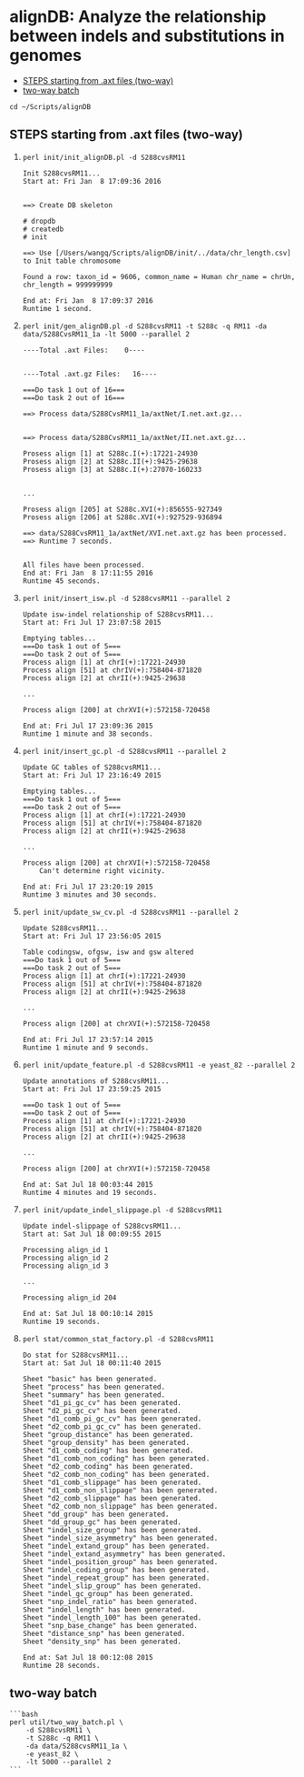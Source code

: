 # alignDB: Analyze the relationship between indels and substitutions in genomes

* [STEPS starting from .axt files (two-way)](#steps-starting-from-axt-files-two-way)
* [two-way batch](#two-way-batch)

```
cd ~/Scripts/alignDB
```

## STEPS starting from .axt files (two-way)

1. `perl init/init_alignDB.pl -d S288cvsRM11`

    ```
    Init S288cvsRM11...
    Start at: Fri Jan  8 17:09:36 2016
    
    
    ==> Create DB skeleton
    
    # dropdb
    # createdb
    # init
    
    ==> Use [/Users/wangq/Scripts/alignDB/init/../data/chr_length.csv] to Init table chromosome
    
    Found a row: taxon_id = 9606, common_name = Human chr_name = chrUn, chr_length = 999999999
    
    End at: Fri Jan  8 17:09:37 2016
    Runtime 1 second.
    ```

2. `perl init/gen_alignDB.pl -d S288cvsRM11 -t S288c -q RM11 -da data/S288CvsRM11_1a -lt 5000 --parallel 2`

    ```
    ----Total .axt Files:    0----
    
    
    ----Total .axt.gz Files:   16----
    
    ===Do task 1 out of 16===
    ===Do task 2 out of 16===
    
    ==> Process data/S288CvsRM11_1a/axtNet/I.net.axt.gz...
    
    
    ==> Process data/S288CvsRM11_1a/axtNet/II.net.axt.gz...
    
    Prosess align [1] at S288c.I(+):17221-24930
    Prosess align [2] at S288c.II(+):9425-29638
    Prosess align [3] at S288c.I(+):27070-160233

    
    ...
    
    Prosess align [205] at S288c.XVI(+):856555-927349
    Prosess align [206] at S288c.XVI(+):927529-936894
    
    ==> data/S288CvsRM11_1a/axtNet/XVI.net.axt.gz has been processed.
    ==> Runtime 7 seconds.
    
    
    All files have been processed.
    End at: Fri Jan  8 17:11:55 2016
    Runtime 45 seconds.
    ```

3. `perl init/insert_isw.pl -d S288cvsRM11 --parallel 2`

    ```
    Update isw-indel relationship of S288cvsRM11...
    Start at: Fri Jul 17 23:07:58 2015
    
    Emptying tables...
    ===Do task 1 out of 5===
    ===Do task 2 out of 5===
    Process align [1] at chrI(+):17221-24930
    Process align [51] at chrIV(+):758404-871820
    Process align [2] at chrII(+):9425-29638
    
    ...
    
    Process align [200] at chrXVI(+):572158-720458
    
    End at: Fri Jul 17 23:09:36 2015
    Runtime 1 minute and 38 seconds.
    ```

4. `perl init/insert_gc.pl -d S288cvsRM11 --parallel 2`

    ```
    Update GC tables of S288cvsRM11...
    Start at: Fri Jul 17 23:16:49 2015
    
    Emptying tables...
    ===Do task 1 out of 5===
    ===Do task 2 out of 5===
    Process align [1] at chrI(+):17221-24930
    Process align [51] at chrIV(+):758404-871820
    Process align [2] at chrII(+):9425-29638
    
    ...
    
    Process align [200] at chrXVI(+):572158-720458
        Can't determine right vicinity.
    
    End at: Fri Jul 17 23:20:19 2015
    Runtime 3 minutes and 30 seconds.
    ```

5. `perl init/update_sw_cv.pl -d S288cvsRM11 --parallel 2`

    ```
    Update S288cvsRM11...
    Start at: Fri Jul 17 23:56:05 2015
    
    Table codingsw, ofgsw, isw and gsw altered
    ===Do task 1 out of 5===
    ===Do task 2 out of 5===
    Process align [1] at chrI(+):17221-24930
    Process align [51] at chrIV(+):758404-871820
    Process align [2] at chrII(+):9425-29638
    
    ...
    
    Process align [200] at chrXVI(+):572158-720458
    
    End at: Fri Jul 17 23:57:14 2015
    Runtime 1 minute and 9 seconds.
    ```

6. `perl init/update_feature.pl -d S288cvsRM11 -e yeast_82 --parallel 2`

    ```
    Update annotations of S288cvsRM11...
    Start at: Fri Jul 17 23:59:25 2015
    
    ===Do task 1 out of 5===
    ===Do task 2 out of 5===
    Process align [1] at chrI(+):17221-24930
    Process align [51] at chrIV(+):758404-871820
    Process align [2] at chrII(+):9425-29638
    
    ...
    
    Process align [200] at chrXVI(+):572158-720458
    
    End at: Sat Jul 18 00:03:44 2015
    Runtime 4 minutes and 19 seconds.
    ```

7. `perl init/update_indel_slippage.pl -d S288cvsRM11`

    ```
    Update indel-slippage of S288cvsRM11...
    Start at: Sat Jul 18 00:09:55 2015
    
    Processing align_id 1
    Processing align_id 2
    Processing align_id 3
    
    ...
    
    Processing align_id 204
    
    End at: Sat Jul 18 00:10:14 2015
    Runtime 19 seconds.
    ```

8. `perl stat/common_stat_factory.pl -d S288cvsRM11`

    ```
    Do stat for S288cvsRM11...
    Start at: Sat Jul 18 00:11:40 2015
    
    Sheet "basic" has been generated.
    Sheet "process" has been generated.
    Sheet "summary" has been generated.
    Sheet "d1_pi_gc_cv" has been generated.
    Sheet "d2_pi_gc_cv" has been generated.
    Sheet "d1_comb_pi_gc_cv" has been generated.
    Sheet "d2_comb_pi_gc_cv" has been generated.
    Sheet "group_distance" has been generated.
    Sheet "group_density" has been generated.
    Sheet "d1_comb_coding" has been generated.
    Sheet "d1_comb_non_coding" has been generated.
    Sheet "d2_comb_coding" has been generated.
    Sheet "d2_comb_non_coding" has been generated.
    Sheet "d1_comb_slippage" has been generated.
    Sheet "d1_comb_non_slippage" has been generated.
    Sheet "d2_comb_slippage" has been generated.
    Sheet "d2_comb_non_slippage" has been generated.
    Sheet "dd_group" has been generated.
    Sheet "dd_group_gc" has been generated.
    Sheet "indel_size_group" has been generated.
    Sheet "indel_size_asymmetry" has been generated.
    Sheet "indel_extand_group" has been generated.
    Sheet "indel_extand_asymmetry" has been generated.
    Sheet "indel_position_group" has been generated.
    Sheet "indel_coding_group" has been generated.
    Sheet "indel_repeat_group" has been generated.
    Sheet "indel_slip_group" has been generated.
    Sheet "indel_gc_group" has been generated.
    Sheet "snp_indel_ratio" has been generated.
    Sheet "indel_length" has been generated.
    Sheet "indel_length_100" has been generated.
    Sheet "snp_base_change" has been generated.
    Sheet "distance_snp" has been generated.
    Sheet "density_snp" has been generated.
    
    End at: Sat Jul 18 00:12:08 2015
    Runtime 28 seconds.
    ```

## two-way batch

    ```bash
    perl util/two_way_batch.pl \
        -d S288cvsRM11 \
        -t S288c -q RM11 \
        -da data/S288cvsRM11_1a \
        -e yeast_82 \
        -lt 5000 --parallel 2
    ```
